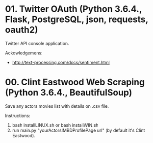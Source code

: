 # 01. Twitter OAuth (Python 3.6.4., Flask, PostgreSQL, json, requests, oauth2)

Twitter API console application.

Ackowledgemens:
- http://text-processing.com/docs/sentiment.html


# 00. Clint Eastwood Web Scraping (Python 3.6.4., BeautifulSoup)

Save any actors movies list with details on .csv file.

Instructions:

1. bash installLINUX.sh or bash installWIN.sh
2. run main.py "yourActorsIMBDProfilePage url" (by default it's Clint Eastwood).
